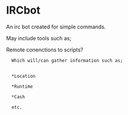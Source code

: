 IRCbot
======

An irc bot created for simple commands. 

May include tools such as;

Remote conenctions to scripts?
      
      Which will/can gather information such as;
      
      
      *Location
      
      *Runtime
      
      *Cash
      
      etc.
